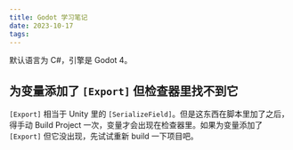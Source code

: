 ```yaml
---
title: Godot 学习笔记
date: 2023-10-17
tags:
---
```


默认语言为 C#，引擎是 Godot 4。

## 为变量添加了 `[Export]` 但检查器里找不到它

`[Export]` 相当于 Unity 里的 `[SerializeField]`。但是这东西在脚本里加了之后，得手动 Build Project 一次，变量才会出现在检查器里。如果为变量添加了 `[Export]` 但它没出现，先试试重新 build 一下项目吧。